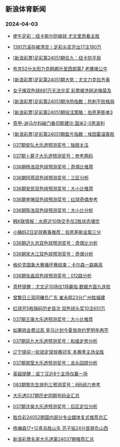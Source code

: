 ## 新浪体育新闻 
### 2024-04-03

+ [佬牛足彩：纽卡斯尔防输球 尤文里昂看主胜](https://sports.sina.com.cn/l/2024-04-02/doc-inaqkwze4258341.shtml)

+ [1381万滚存被清空！足彩头奖开出17注180万](https://sports.sina.com.cn/l/2024-04-02/doc-inaqkwyx6302411.shtml)

+ [[新浪彩票]足彩第24051期任九：纽卡防平局](https://sports.sina.com.cn/l/2024-04-02/doc-inaqkwze4249557.shtml)

+ [布克52分太阳力克鹈鹕升至西部第7 老鹰擒公牛](https://sports.sina.com.cn/basketball/nba/2024-04-02/doc-inaqmcia4176994.shtml)

+ [[新浪彩票]足彩第24051期大势：尤文力克拉齐奥](https://sports.sina.com.cn/l/2024-04-02/doc-inaqkwyy5313314.shtml)

+ [女子擒双色球681万无法兑奖 彩票被洗碎追悔莫及](https://sports.sina.com.cn/l/2024-04-02/doc-inaqirfu4888491.shtml)

+ [[新浪彩票]足彩第24051期冷热指数：热刺不败格局](https://sports.sina.com.cn/l/2024-04-02/doc-inaqkwyy5314115.shtml)

+ [[新浪彩票]足彩第24051期投注策略：伯恩茅斯单3](https://sports.sina.com.cn/l/2024-04-02/doc-inaqkwze4250857.shtml)

+ [意甲-迪马尔科破门桑切斯建功 国米2-0恩波利](https://sports.sina.com.cn/g/seriea/2024-04-02/doc-inaqkwyx6314033.shtml)

+ [[新浪彩票]足彩第24051期盈亏指数：埃因霍温客胜](https://sports.sina.com.cn/l/2024-04-02/doc-inaqkwyy5314415.shtml)

+ [037期安队大乐透预测奖号：独胆关注](https://sports.sina.com.cn/l/2024-04-02/doc-inaqmpwu7192071.shtml)

+ [037期卜算子大乐透预测奖号：参考两码](https://sports.sina.com.cn/l/2024-04-02/doc-inaqmpww3968081.shtml)

+ [036期杨浩双色球预测奖号：奇偶比推荐](https://sports.sina.com.cn/l/2024-04-02/doc-inaqmpws5034470.shtml)

+ [036期阿燕双色球预测奖号：三区分析](https://sports.sina.com.cn/l/2024-04-02/doc-inaqmpwu7181969.shtml)

+ [036期安民双色球预测奖号：大小比推荐](https://sports.sina.com.cn/l/2024-04-02/doc-inaqmpwu7181754.shtml)

+ [036期李琳双色球预测奖号：红球奇偶参考](https://sports.sina.com.cn/l/2024-04-02/doc-inaqmpwu7183084.shtml)

+ [036期陈浩双色球预测奖号：大小比分析](https://sports.sina.com.cn/l/2024-04-02/doc-inaqmpwu7183205.shtml)

+ [韩K联情报：水原近10场交手仅2胜状态堪忧](https://sports.sina.com.cn/l/2024-04-02/doc-inaqmiqy4050854.shtml)

+ [小姨妈2日足球赛事推荐：伯恩茅斯全取三分](https://sports.sina.com.cn/l/2024-04-02/doc-inaqmynq7021995.shtml)

+ [036期迈久忠双色球预测奖号：奇偶比分析](https://sports.sina.com.cn/l/2024-04-02/doc-inaqmpwr6036485.shtml)

+ [036期宋大江双色球预测奖号：奇偶分析](https://sports.sina.com.cn/l/2024-04-02/doc-inaqmpwr6036170.shtml)

+ [格伦克国象大赛循环赛结束：卡尔森一路飙高](https://sports.sina.com.cn/go/2024-04-02/doc-inaqmchw5216279.shtml)

+ [036期张晶双色球预测奖号：012路分析](https://sports.sina.com.cn/l/2024-04-02/doc-inaqmpws5033103.shtml)

+ [意杯提醒：尤文近10场仅1场赢指 数据方面九连败](https://sports.sina.com.cn/l/2024-04-02/doc-inaqmchw5216292.shtml)

+ [曾繁日三双同曦负广东 崔永熙23分广州胜福建](https://sports.sina.com.cn/basketball/cba/2024-04-02/doc-inaqneuk4767307.shtml)

+ [红球开5枚隔码历史首次 双色球头奖10注651万](https://sports.sina.com.cn/l/2024-04-02/doc-inaqneun6916932.shtml)

+ [037期王康大乐透预测奖号：大小比推荐](https://sports.sina.com.cn/l/2024-04-02/doc-inaqmpwu7191108.shtml)

+ [如果转会费过高 皇马计划今夏放弃约罗明年再签](https://sports.sina.com.cn/g/laliga/2024-04-02/doc-inaqmues7099400.shtml)

+ [037期凤九大乐透预测奖号：和值走势分析](https://sports.sina.com.cn/l/2024-04-02/doc-inaqmpwr6042904.shtml)

+ [辽宁提前一轮锁定常规赛冠军 本赛季主场全胜](https://sports.sina.com.cn/basketball/cba/2024-04-02/doc-inaqneui5776806.shtml)

+ [037期郑莹大乐透预测奖号：龙头回顾分析](https://sports.sina.com.cn/l/2024-04-02/doc-inaqmpwr6042392.shtml)

+ [英超提醒：诺丁汉近8个主场仅赢一场](https://sports.sina.com.cn/l/2024-04-02/doc-inaqmchv6215007.shtml)

+ [083期黎先生排列三预测奖号：6码组六参考](https://sports.sina.com.cn/l/2024-04-02/doc-inaqmpwu7205530.shtml)

+ [大乐透037期历史同期号码全汇总](https://sports.sina.com.cn/l/2024-04-02/doc-inaqmpww3976936.shtml)

+ [037期沈昊大乐透预测奖号：后区定位分析](https://sports.sina.com.cn/l/2024-04-02/doc-inaqmpww3965208.shtml)

+ [胜负彩24052期国内部分专业媒体复式推荐总汇](https://sports.sina.com.cn/l/2024-04-02/doc-inaqmuep5991073.shtml)

+ [杨瀚森17+12青岛胜山东 范子铭24分首钢负山西](https://sports.sina.com.cn/basketball/cba/2024-04-02/doc-inaqneun6911872.shtml)

+ [新浪彩票名家大乐透第24037期推荐汇总](https://sports.sina.com.cn/l/2024-04-02/doc-inaqmpwu7202544.shtml)

